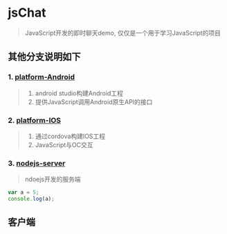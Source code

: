 # jsChat
> JavaScript开发的即时聊天demo, 仅仅是一个用于学习JavaScript的项目
## 其他分支说明如下
### 1. [platform-Android](https://github.com/huang-hping/jsChat/tree/platform-Android "platform-Android") 
>1. android studio构建Android工程
>2. 提供JavaScript调用Android原生API的接口
### 2. [platform-IOS](https://github.com/huang-hping/jsChat/tree/platform-IOS "platform-IOS")
>1. 通过cordova构建IOS工程
>2. JavaScript与OC交互
### 3. [nodejs-server](https://github.com/huang-hping/jsChat/tree/nodejs-server "platform-Android") 
> ndoejs开发的服务端


```js
var a = 5;
console.log(a);
```
## 客户端